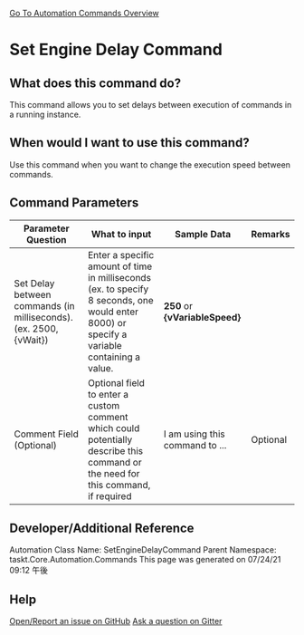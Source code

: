 <!--TITLE: Set Engine Delay Command -->
<!-- SUBTITLE: a command in the Engine Commands group. -->
[Go To Automation Commands Overview](/automation-commands.md)


# Set Engine Delay Command


## What does this command do?
This command allows you to set delays between execution of commands in a running instance.


## When would I want to use this command?
Use this command when you want to change the execution speed between commands.


## Command Parameters
| Parameter Question   	| What to input  	|  Sample Data 	| Remarks  	|
| ---                    | ---               | ---           | ---       |
|Set Delay between commands (in milliseconds). (ex. 2500, {vWait})|Enter a specific amount of time in milliseconds (ex. to specify 8 seconds, one would enter 8000) or specify a variable containing a value.|**250** or **{vVariableSpeed}**||
|Comment Field (Optional)|Optional field to enter a custom comment which could potentially describe this command or the need for this command, if required|I am using this command to ...|Optional|


## Developer/Additional Reference
Automation Class Name: SetEngineDelayCommand
Parent Namespace: taskt.Core.Automation.Commands
This page was generated on 07/24/21 09:12 午後


## Help
[Open/Report an issue on GitHub](https://github.com/saucepleez/taskt/issues/new)
[Ask a question on Gitter](https://gitter.im/taskt-rpa/Lobby)
